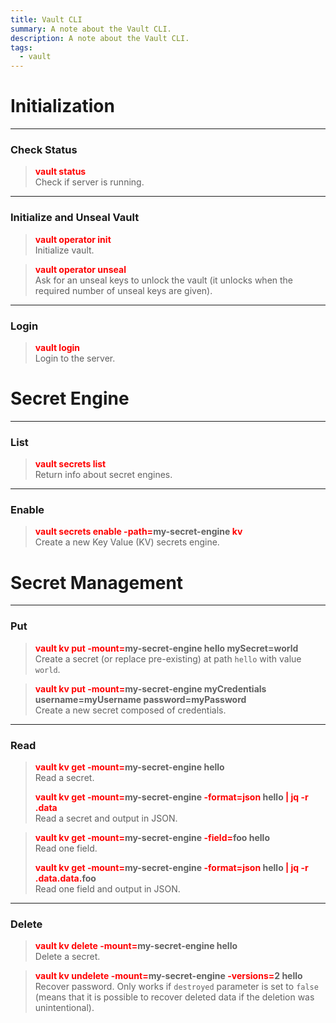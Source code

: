 ```yaml
---
title: Vault CLI
summary: A note about the Vault CLI.
description: A note about the Vault CLI.
tags:
  - vault
---
```


# Initialization

---

### Check Status


 > 
 > **<font color=red>vault status</font>**</br>
 > Check if server is running.

---

### Initialize and Unseal Vault


 > 
 > **<font color=red>vault operator init</font>**</br>
 > Initialize vault.

 > 
 > **<font color=red>vault operator unseal</font>**</br>
 > Ask for an unseal keys to unlock the vault (it unlocks when the required number of unseal keys are given).

---

### Login


 > 
 > **<font color=red>vault login</font>**</br>
 > Login to the server.

# Secret Engine

---

### List


 > 
 > **<font color=red>vault secrets list</font>**</br>
 > Return info about secret engines.

---

### Enable


 > 
 > **<font color=red>vault secrets enable -path=</font>my-secret-engine <font color=red>kv</font>**</br>
 > Create a new Key Value (KV) secrets engine.

# Secret Management

---

### Put


 > 
 > **<font color=red>vault kv put -mount=</font>my-secret-engine hello mySecret=world**</br>
 > Create a secret (or replace pre-existing) at path `hello` with value `world`.

 > 
 > **<font color=red>vault kv put -mount=</font>my-secret-engine myCredentials username=myUsername password=myPassword**</br>
 > Create a new secret composed of credentials.

---

### Read


 > 
 > **<font color=red>vault kv get -mount=</font>my-secret-engine hello**</br>
 > Read a secret.
 > 
 > **<font color=red>vault kv get -mount=</font>my-secret-engine <font color=red>-format=json</font> hello <font color=red>\| jq -r .data</font>**</br>
 > Read a secret and output in JSON.

 > 
 > **<font color=red>vault kv get -mount=</font>my-secret-engine <font color=red>-field=</font>foo hello**</br>
 > Read one field.
 > 
 > **<font color=red>vault kv get -mount=</font>my-secret-engine <font color=red>-format=json</font> hello <font color=red>\| jq -r .data.data.</font>foo**</br>
 > Read one field and output in JSON.

---

### Delete


 > 
 > **<font color=red>vault kv delete -mount=</font>my-secret-engine hello**</br>
 > Delete a secret.

 > 
 > **<font color=red>vault kv undelete -mount=</font>my-secret-engine <font color=red>-versions=</font>2 hello**</br>
 > Recover password. Only works if `destroyed` parameter is set to `false` (means that it is possible to recover deleted data if the deletion was unintentional).
